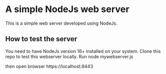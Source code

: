 # A simple NodeJs web server

This is a simple web server developed using NodeJs.

## How to test the server

You need to have NodeJs version 16+ installed on your system.
Clone this repo to test this webserver locally.
Run
    node mywebserver.js

then open browser https://localhost:8443